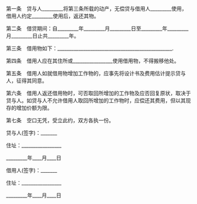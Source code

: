 
 


第一条　贷与人_________将第三条所载的动产，无偿贷与借用人_________使用，借用人约定_________使用后，返还其物。


第二条　借贷期间：自_________年_________月_________日至_________年_________月_________日止共_________年。


第三条　借用物如下：_________________________________________________.


第四条　借用人应在其住所或_________________使用借用物，不得搬移他处。


第五条　借用人如就借用物增加工作物的，应事先将设计书及费用估计提示贷与人，征得其同意。


第六条　借用人返还借用物时，可否取回所增加的工作物及应否回复原状，取决于贷与人。如贷与人不允许借用人取回所增加的工作物时，应偿还其费用，但以其现存的增加价额为限。


第七条　空口无凭，受立此约，双方各执一份。


贷与人(签字)：_______


住址：_________________


_________年____月____日


借用人(签字)：_______


住址：_________________


_________年____月____日
 


 

 
 
 
 
 
  


  
 

  


  


  
 
 
 
 

